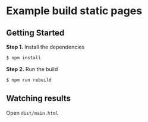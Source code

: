 # Example build static pages

## Getting Started

**Step 1.** Install the dependencies

```bash
$ npm install
```

**Step 2.** Run the build

```bash
$ npm run rebuild
```

## Watching results

Open `dist/main.html`